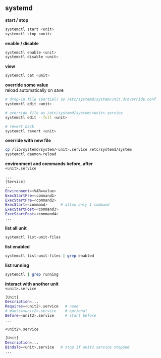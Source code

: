 systemd
---

**start / stop**
```sh
systemctl start <unit>
systemctl stop <unit>
```

**enable / disable**
```sh
systemctl enable <unit>
systemctl disable <unit>
```

**view**
```sh
systemctl cat <unit>
```

**override some value**  
reload automatically on save
```sh
# drop-in file (partial) as /etc/systemd/system/unit.d/override.conf
systemctl edit <unit>

# override file as /etc/systemd/system/<unit>.service
systemctl edit --full <unit>

# revert back
systemctl revert <unit>
```

**override with new file**
```sh
cp /lib/systemd/system/<unit>.service /etc/systemd/system
systemctl daemon-reload
```

**environment and commands before, after**  
`<unit>.service`  
```sh
...
[Service]
...
Environment=<VAR=value>
ExecStartPre=<command1>
ExecStartPre=<command2>
ExecStart=<command>      # allow only 1 command
ExecStartPost=<command3>
ExecStartPost=<command4>
...
```

**list all unit**
```sh
systemctl list-unit-files
```

**list enabled**
```sh
systemctl list-unit-files | grep enabled
```

**list running**
```sh
systemctl | grep running
```

**interact with another unit**  
`<unit>.service`  
```sh
[Unit]
Description=...
Requires=<unit2>.service   # need
# Wants=<unit2>.service    # optional
Before=<unit2>.service     # start before
...
```
`<unit2>.service`  
```sh
[Unit]
Description=...
BindsTo=<unit>.service   # stop if unit2.service stopped
...
```
